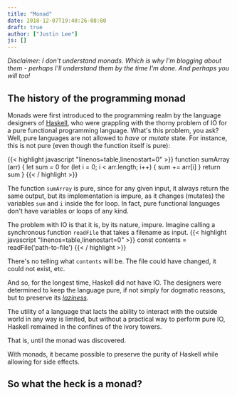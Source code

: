 ```yaml
---
title: "Monad"
date: 2018-12-07T19:40:26-08:00
draft: true
author: ["Justin Lee"]
js: []
---
```


*Disclaimer: I don't understand monads. Which is why I'm blogging about them - perhaps I'll understand them by the time I'm done. And perhaps you will too!*

## The history of the programming monad
Monads were first introduced to the programming realm by the language designers of [Haskell](https://www.haskell.org/), who were grappling with the thorny problem of IO for a pure functional programming language. What's this problem, you ask? Well, pure languages are not allowed to *have* or *mutate* state. For instance, this is not pure (even though the function itself is pure):

{{< highlight javascript "linenos=table,linenostart=0" >}}
function sumArray (arr) {
  let sum = 0
  for (let i = 0; i < arr.length; i++) {
    sum += arr[i]
  }
  return sum
}
{{< / highlight >}}

The function `sumArray` is pure, since for any given input, it always return the same output, but its implementation is impure, as it changes (mutates) the variables `sum` and `i` inside the for loop. In fact, pure functional languages don't have variables or loops of any kind. 

The problem with IO is that it is, by its nature, impure. Imagine calling a synchronous function `readFile` that takes a filename as input.
{{< highlight javascript "linenos=table,linenostart=0" >}}
  const contents = readFile('path-to-file')
{{< / highlight >}}

There's no telling what `contents` will be. The file could have changed, it could not exist, etc. 

And so, for the longest time, Haskell did not have IO. The designers were determined to keep the language pure, if not simply for dogmatic reasons, but to preserve its [*laziness*](https://wiki.haskell.org/Lazy_evaluation). 

The utility of a language that lacts the ability to interact with the outside world in any way is limited, but without a practical way to perform pure IO, Haskell remained in the confines of the ivory towers. 

That is, until the monad was discovered. 

With monads, it became possible to preserve the purity of Haskell while allowing for side effects. 

## So what the heck is a monad? 



<!-- {{< tweet 992773186239516677 >}} -->